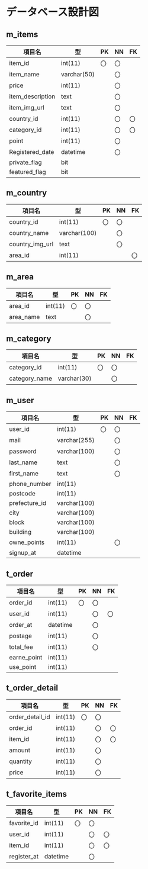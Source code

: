 # データベース設計図

## m_items

|項目名|型|PK|NN|FK|
|--|--|--|--|--|
|item_id|int(11)|〇|〇||
|item_name|varchar(50)||〇||
|price|int(11)||〇||
|item_description|text||〇|||
|item_img_url|text||〇||
|country_id|int(11)||〇|〇|
|category_id|int(11)||〇|〇|
|point|int(11)||〇||
|Registered_date|datetime||〇||
|private_flag|bit|||
|featured_flag|bit||||

## m_country

|項目名|型|PK|NN|FK|
|--|--|--|--|--|
|country_id|int(11)|〇|〇||
|country_name|varchar(100)||〇||
|country_img_url|text||〇||
|area_id|int(11)|||〇|〇|

## m_area

|項目名|型|PK|NN|FK|
|--|--|--|--|--|
|area_id|int(11)|〇|〇||
|area_name|text||〇||

## m_category

|項目名|型|PK|NN|FK|
|--|--|--|--|--|
|category_id|int(11)|〇|〇||
|category_name|varchar(30)||〇||

## m_user

|項目名|型|PK|NN|FK|
|--|--|--|--|--|
|user_id|int(11)|〇|〇||
|mail|varchar(255)||〇||
|password|varchar(100)||〇||
|last_name|text||〇||
|first_name|text||〇||
|phone_number|int(11)||||
|postcode|int(11)||||
|prefecture_id|varchar(100)||||
|city|varchar(100)||||
|block|varchar(100)||||
|building|varchar(100)|||||
|owne_points|int(11)||〇||
|signup_at|datetime|||||

## t_order

|項目名|型|PK|NN|FK|
|--|--|--|--|--|
|order_id|int(11)|〇|〇||
|user_id|int(11)||〇|〇|
|order_at|datetime||〇||
|postage|int(11)||〇||
|total_fee|int(11)||〇||
|earne_point|int(11)||||
|use_point|int(11)||||

## t_order_detail

|項目名|型|PK|NN|FK|
|--|--|--|--|--|
|order_detail_id|int(11)|〇|〇||
|order_id|int(11)||〇|〇|
|item_id|int(11)||〇|〇|
|amount|int(11)||〇||
|quantity|int(11)||〇||
|price|int(11)||〇||

## t_favorite_items

|項目名|型|PK|NN|FK|
|--|--|--|--|--|
|favorite_id|int(11)|〇|〇||
|user_id|int(11)||〇|〇|
|item_id|int(11)||〇|〇|
|register_at|datetime||〇||
